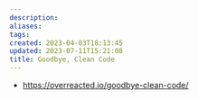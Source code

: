 ```yaml
---
description:
aliases: 
tags: 
created: 2023-04-03T18:13:45
updated: 2023-07-11T15:21:08
title: Goodbye, Clean Code
---
```

- https://overreacted.io/goodbye-clean-code/